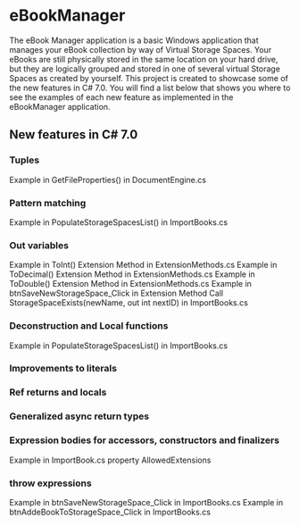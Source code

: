 # eBookManager

The eBook Manager application is a basic Windows application that manages your eBook collection by way of Virtual Storage Spaces. 
Your eBooks are still physically stored in the same location on your hard drive, but they are logically grouped and stored in one of several virtual Storage Spaces as created by yourself.
This project is created to showcase some of the new features in C# 7.0. 
You will find a list below that shows you where to see the examples of each new feature as implemented in the eBookManager application.

## New features in C# 7.0

### Tuples
Example in GetFileProperties() in DocumentEngine.cs

### Pattern matching
Example in PopulateStorageSpacesList() in ImportBooks.cs

### Out variables
Example in ToInt() Extension Method in ExtensionMethods.cs
Example in ToDecimal() Extension Method in ExtensionMethods.cs
Example in ToDouble() Extension Method in ExtensionMethods.cs
Example in btnSaveNewStorageSpace_Click in Extension Method Call StorageSpaceExists(newName, out int nextID) in ImportBooks.cs

### Deconstruction and Local functions
Example in PopulateStorageSpacesList() in ImportBooks.cs

### Improvements to literals
### Ref returns and locals
### Generalized async return types
### Expression bodies for accessors, constructors and finalizers
Example in ImportBook.cs property AllowedExtensions

### throw expressions
Example in btnSaveNewStorageSpace_Click in ImportBooks.cs
Example in btnAddeBookToStorageSpace_Click in ImportBooks.cs
